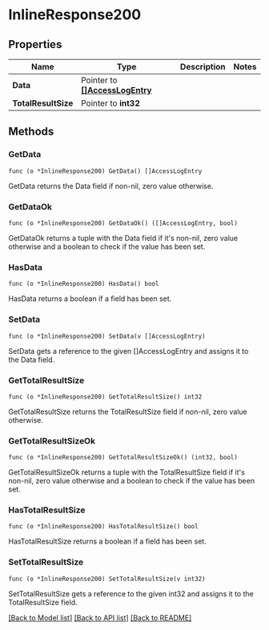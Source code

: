 # InlineResponse200

## Properties

Name | Type | Description | Notes
------------ | ------------- | ------------- | -------------
**Data** | Pointer to [**[]AccessLogEntry**](AccessLogEntry.md) |  | 
**TotalResultSize** | Pointer to **int32** |  | 

## Methods

### GetData

`func (o *InlineResponse200) GetData() []AccessLogEntry`

GetData returns the Data field if non-nil, zero value otherwise.

### GetDataOk

`func (o *InlineResponse200) GetDataOk() ([]AccessLogEntry, bool)`

GetDataOk returns a tuple with the Data field if it's non-nil, zero value otherwise
and a boolean to check if the value has been set.

### HasData

`func (o *InlineResponse200) HasData() bool`

HasData returns a boolean if a field has been set.

### SetData

`func (o *InlineResponse200) SetData(v []AccessLogEntry)`

SetData gets a reference to the given []AccessLogEntry and assigns it to the Data field.

### GetTotalResultSize

`func (o *InlineResponse200) GetTotalResultSize() int32`

GetTotalResultSize returns the TotalResultSize field if non-nil, zero value otherwise.

### GetTotalResultSizeOk

`func (o *InlineResponse200) GetTotalResultSizeOk() (int32, bool)`

GetTotalResultSizeOk returns a tuple with the TotalResultSize field if it's non-nil, zero value otherwise
and a boolean to check if the value has been set.

### HasTotalResultSize

`func (o *InlineResponse200) HasTotalResultSize() bool`

HasTotalResultSize returns a boolean if a field has been set.

### SetTotalResultSize

`func (o *InlineResponse200) SetTotalResultSize(v int32)`

SetTotalResultSize gets a reference to the given int32 and assigns it to the TotalResultSize field.


[[Back to Model list]](../README.md#documentation-for-models) [[Back to API list]](../README.md#documentation-for-api-endpoints) [[Back to README]](../README.md)


